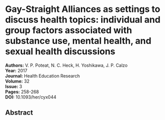 # Gay-Straight Alliances as settings to discuss health topics: individual and group factors associated with substance use, mental health, and sexual health discussions

**Authors:** V. P. Poteat, N. C. Heck, H. Yoshikawa, J. P. Calzo  
**Year:** 2017  
**Journal:** Health Education Research  
**Volume:** 32  
**Issue:** 3  
**Pages:** 258-268  
**DOI:** 10.1093/her/cyx044  

## Abstract


